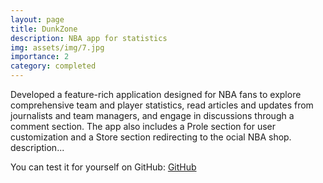 ```yaml
---
layout: page
title: DunkZone
description: NBA app for statistics
img: assets/img/7.jpg
importance: 2
category: completed
---
```


Developed a feature-rich application designed for NBA fans to explore comprehensive team and player statistics,
read articles and updates from journalists and team managers, and engage in discussions through a comment
section. The app also includes a Prole section for user customization and a Store section redirecting to the ocial
NBA shop. description...

You can test it for yourself on GitHub: [GitHub](https://github.com/dunkz0ne)
